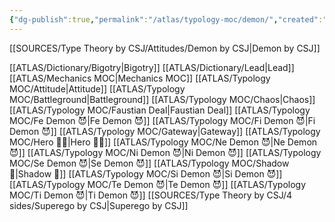 ```yaml
---
{"dg-publish":true,"permalink":"/atlas/typology-moc/demon/","created":"","updated":""}
---
```



[[SOURCES/Type Theory by CSJ/Attitudes/Demon by CSJ\|Demon by CSJ]]

[[ATLAS/Dictionary/Bigotry\|Bigotry]]
[[ATLAS/Dictionary/Lead\|Lead]]
[[ATLAS/Mechanics MOC\|Mechanics MOC]]
[[ATLAS/Typology MOC/Attitude\|Attitude]]
[[ATLAS/Typology MOC/Battleground\|Battleground]]
[[ATLAS/Typology MOC/Chaos\|Chaos]]
[[ATLAS/Typology MOC/Faustian Deal\|Faustian Deal]]
[[ATLAS/Typology MOC/Fe Demon 😈\|Fe Demon 😈]]
[[ATLAS/Typology MOC/Fi Demon 😈\|Fi Demon 😈]]
[[ATLAS/Typology MOC/Gateway\|Gateway]]
[[ATLAS/Typology MOC/Hero 🦸‍♂️\|Hero 🦸‍♂️]]
[[ATLAS/Typology MOC/Ne Demon 😈\|Ne Demon 😈]]
[[ATLAS/Typology MOC/Ni Demon 😈\|Ni Demon 😈]]
[[ATLAS/Typology MOC/Se Demon 😈\|Se Demon 😈]]
[[ATLAS/Typology MOC/Shadow 👤\|Shadow 👤]]
[[ATLAS/Typology MOC/Si Demon 😈\|Si Demon 😈]]
[[ATLAS/Typology MOC/Te Demon 😈\|Te Demon 😈]]
[[ATLAS/Typology MOC/Ti Demon 😈\|Ti Demon 😈]]
[[SOURCES/Type Theory by CSJ/4 sides/Superego by CSJ\|Superego by CSJ]]
